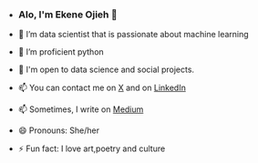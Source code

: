 - ### Alo, I'm Ekene Ojieh 👋

- 🌱 I’m data scientist that is passionate about machine learning
- 🌱 I’m proficient python
- 💞️ I'm open to data science and social projects.
- 📫 You can contact me on [X](https://x.com/ojiehekene_?s=11) and on [LinkedIn](http://linkedin.com/in/ekene-ojieh-916694263)
- 📫 Sometimes, I write on [Medium](https://medium.com/@ojisis07)
- 😄 Pronouns: She/her
- ⚡ Fun fact: I love art,poetry and culture
<!---

Kheene145/Kheene145 is a ✨ special ✨ repository because its `README.md` (this file) appears on your GitHub profile.
You can click the Preview link to take a look at your changes.
--->
